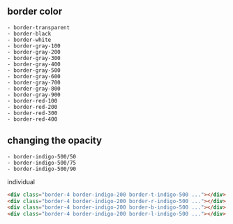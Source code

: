 ## border color


    - border-transparent
    - border-black
    - border-white
    - border-gray-100
    - border-gray-200
    - border-gray-300
    - border-gray-400
    - border-gray-500
    - border-gray-600
    - border-gray-700
    - border-gray-800
    - border-gray-900
    - border-red-100
    - border-red-200
    - border-red-300
    - border-red-400 


## changing the opacity 

    - border-indigo-500/50
    - border-indigo-500/75
    - border-indigo-500/90 

individual 

``` html
<div class="border-4 border-indigo-200 border-t-indigo-500 ..."></div>
<div class="border-4 border-indigo-200 border-r-indigo-500 ..."></div>
<div class="border-4 border-indigo-200 border-b-indigo-500 ..."></div>
<div class="border-4 border-indigo-200 border-l-indigo-500 ..."></div>

```